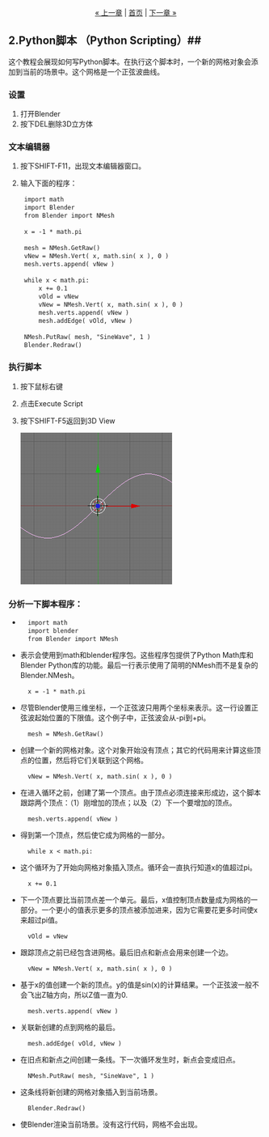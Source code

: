 <p style="text-align:center">
    <a href="./1.html">&laquo; 上一章</a> |
    <a href="./index.html">首页</a>
    | <a href="./3.html">下一章 &raquo;</a>
</p>

## 2.Python脚本 （Python Scripting）##

这个教程会展现如何写Python脚本。在执行这个脚本时，一个新的网格对象会添加到当前的场景中。这个网格是一个正弦波曲线。

### 设置 ###

1. 打开Blender
2. 按下DEL删除3D立方体

### 文本编辑器 ###

1. 按下SHIFT-F11，出现文本编辑器窗口。
2. 输入下面的程序：

		import math
		import Blender
		from Blender import NMesh

		x = -1 * math.pi

		mesh = NMesh.GetRaw()
		vNew = NMesh.Vert( x, math.sin( x ), 0 )
		mesh.verts.append( vNew )

		while x < math.pi:
			x += 0.1
			vOld = vNew
			vNew = NMesh.Vert( x, math.sin( x ), 0 )
			mesh.verts.append( vNew )
			mesh.addEdge( vOld, vNew )

		NMesh.PutRaw( mesh, "SineWave", 1 )
		Blender.Redraw()

### 执行脚本 ###

1. 按下鼠标右键
2. 点击Execute Script
3. 按下SHIFT-F5返回到3D View

	![](./img/2/image027.png)

### 分析一下脚本程序： ###
- 
		import math
		import blender
		from Blender import NMesh

- 表示会使用到math和blender程序包。这些程序包提供了Python Math库和Blender Python库的功能。最后一行表示使用了简明的NMesh而不是复杂的Blender.NMesh。
		

		x = -1 * math.pi

- 尽管Blender使用三维坐标，一个正弦波只用两个坐标来表示。这一行设置正弦波起始位置的下限值。这个例子中，正弦波会从-pi到+pi。

		mesh = NMesh.GetRaw()

- 创建一个新的网格对象。这个对象开始没有顶点；其它的代码用来计算这些顶点的位置，然后将它们关联到这个网格。

		vNew = NMesh.Vert( x, math.sin( x ), 0 )

- 在进入循环之前，创建了第一个顶点。由于顶点必须连接来形成边，这个脚本跟踪两个顶点：（1）刚增加的顶点；以及（2）下一个要增加的顶点。

		mesh.verts.append( vNew )

- 得到第一个顶点，然后使它成为网格的一部分。

		while x < math.pi:

- 这个循环为了开始向网格对象插入顶点。循环会一直执行知道x的值超过pi。

		x += 0.1

- 下一个顶点要比当前顶点差一个单元。最后，x值控制顶点数量成为网格的一部分。一个更小的值表示更多的顶点被添加进来，因为它需要花更多时间使x来超过pi值。

		vOld = vNew

- 跟踪顶点之前已经包含进网格。最后旧点和新点会用来创建一个边。

		vNew = NMesh.Vert( x, math.sin( x ), 0 )

- 基于x的值创建一个新的顶点。y的值是sin(x)的计算结果。一个正弦波一般不会飞出Z轴方向，所以Z值一直为0.

		mesh.verts.append( vNew )

- 关联新创建的点到网格的最后。

		mesh.addEdge( vOld, vNew )

- 在旧点和新点之间创建一条线。下一次循环发生时，新点会变成旧点。

		NMesh.PutRaw( mesh, "SineWave", 1 )

- 这条线将新创建的网格对象插入到当前场景。

		Blender.Redraw()

- 使Blender渲染当前场景。没有这行代码，网格不会出现。